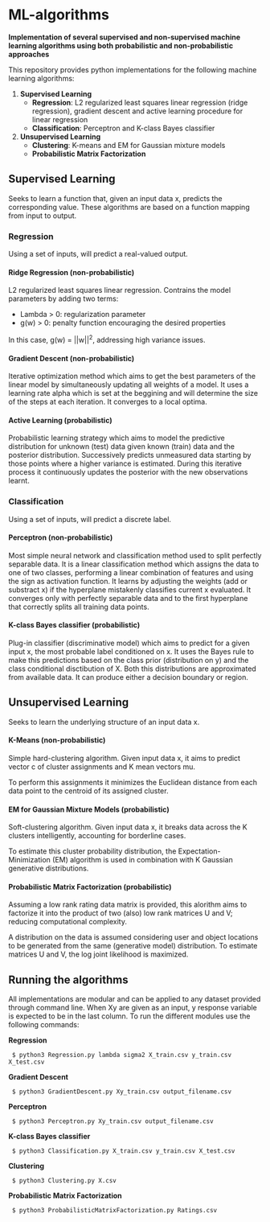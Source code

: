 # ML-algorithms
<b>Implementation of several supervised and non-supervised machine learning algorithms using both probabilistic and non-probabilistic approaches</b>

This repository provides python implementations for the following machine learning algorithms:

1. <b>Supervised Learning</b>
      - <b>Regression</b>: L2 regularized least squares linear regression (ridge regression), gradient descent and active learning procedure for linear regression
      - <b>Classification</b>: Perceptron and K-class Bayes classifier
2. <b>Unsupervised Learning</b>
      - <b>Clustering</b>: K-means and EM for Gaussian mixture models
      - <b>Probabilistic Matrix Factorization</b>

## Supervised Learning

Seeks to learn a function that, given an input data x, predicts the corresponding value. These algorithms are based on a function mapping from input to output.

### Regression

Using a set of inputs, will predict a real-valued output.

#### Ridge Regression (non-probabilistic)

L2 regularized least squares linear regression. Contrains the model parameters by adding two terms:

- Lambda > 0: regularization parameter
- g(w) > 0: penalty function encouraging the desired properties

In this case, g(w) = ||w||<sup>2</sup>, addressing high variance issues.

#### Gradient Descent (non-probabilistic)

Iterative optimization method which aims to get the best parameters of the linear model by simultaneously updating all weights of a model. It uses a learning rate alpha which is set at the beggining and will determine the size of the steps at each iteration. It converges to a local optima.

#### Active Learning (probabilistic)

Probabilistic learning strategy which aims to model the predictive distribution for unknown (test) data given known (train) data and the posterior distribution. Successively predicts unmeasured data starting by those points where a higher variance is estimated. During this iterative process it continuously updates the posterior with the new observations learnt. 

### Classification

Using a set of inputs, will predict a discrete label.

#### Perceptron (non-probabilistic)

Most simple neural network and classification method used to split perfectly separable data. It is a linear classification method which assigns the data to one of two classes, performing a linear combination of features and using the sign as activation function. It learns by adjusting the weights (add or substract x) if the hyperplane mistakenly classifies current x evaluated. It converges only with perfectly separable data and to the first hyperplane that correctly splits all training data points.

#### K-class Bayes classifier (probabilistic)

Plug-in classifier (discriminative model) which aims to predict for a given input x, the most probable label conditioned on x. It uses the Bayes rule to make this predictions based on the class prior (distribution on y) and the class conditional disctibution of X. Both this distributions are approximated from available data. It can produce either a decision boundary or region.

## Unsupervised Learning

Seeks to learn the underlying structure of an input data x.

#### K-Means (non-probabilistic)

Simple hard-clustering algorithm. Given input data x, it aims to predict vector c of cluster assignments and K mean vectors mu. 

To perform this assignments it minimizes the Euclidean distance from each data point to the centroid of its assigned cluster.

#### EM for Gaussian Mixture Models (probabilistic)

Soft-clustering algorithm. Given input data x, it breaks data across the K clusters intelligently, accounting for borderline cases.

To estimate this cluster probability distribution, the Expectation-Minimization (EM) algorithm is used in combination with K Gaussian generative distributions.

#### Probabilistic Matrix Factorization (probabilistic)

Assuming a low rank rating data matrix is provided, this alorithm aims to factorize it into the product of two (also) low rank matrices U and V; reducing computational complexity. 

A distribution on the data is assumed considering user and object locations to be generated from the same (generative model) distribution. To estimate matrices U and V, the log joint likelihood is maximized.

## Running the algorithms

All implementations are modular and can be applied to any dataset provided through command line. When Xy are given as an input, y response variable is expected to be in the last column. To run the different modules use the following commands:

<b>Regression</b>

<code> $ python3 Regression.py lambda sigma2 X_train.csv y_train.csv X_test.csv </code>

<b>Gradient Descent</b>

<code> $ python3 GradientDescent.py Xy_train.csv output_filename.csv </code>

<b>Perceptron</b>

<code> $ python3 Perceptron.py Xy_train.csv output_filename.csv </code>

<b>K-class Bayes classifier</b>

<code> $ python3 Classification.py X_train.csv y_train.csv X_test.csv </code>

<b>Clustering</b>

<code> $ python3 Clustering.py X.csv </code>

<b>Probabilistic Matrix Factorization</b>

<code> $ python3 ProbabilisticMatrixFactorization.py Ratings.csv </code>
